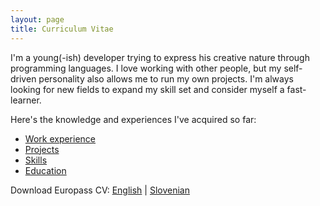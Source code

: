 ```yaml
---
layout: page
title: Curriculum Vitae
---
```


I'm a young(-ish) developer trying to express his creative nature through programming languages. I love working with other people, but my self-driven personality also allows me to run my own projects. I'm always looking for new fields to expand my skill set and consider myself a fast-learner.

Here's the knowledge and experiences I've acquired so far:

- [Work experience](/cv/work-experience)
- [Projects](/cv/projects)
- [Skills](/cv/skills)
- [Education](/cv/education)

Download Europass CV: [English][en] \| [Slovenian][sl]

[en]: /cv/gorangligorin-europass-en.pdf
[sl]: /cv/gorangligorin-europass-sl.pdf
